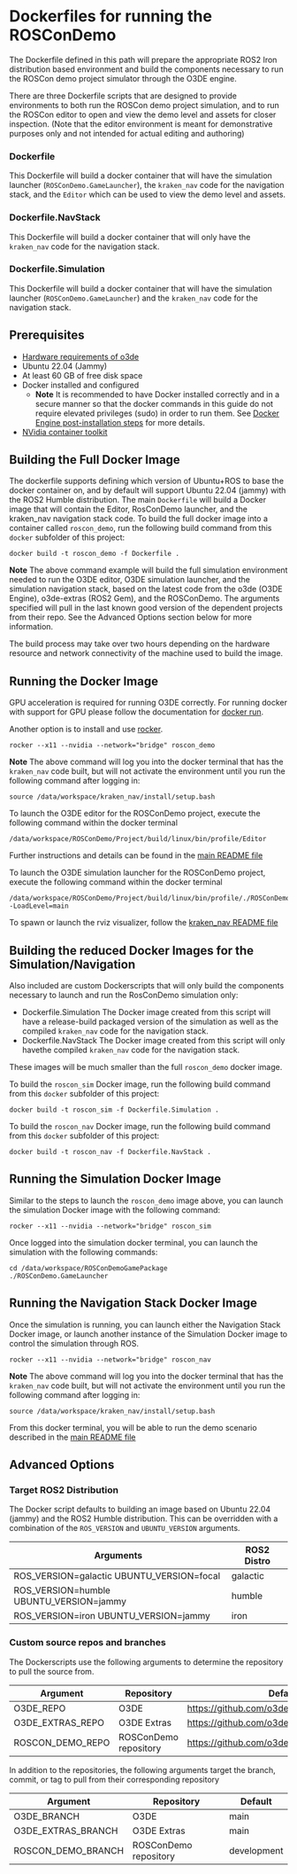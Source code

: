 # Dockerfiles for running the ROSConDemo

The Dockerfile defined in this path will prepare the appropriate ROS2 Iron distribution based environment and build the components necessary to run the ROSCon demo project simulator through the O3DE engine.

There are three Dockerfile scripts that are designed to provide environments to both run the ROSCon demo project simulation, and to run the ROSCon editor to open and view the demo level and assets for closer inspection. (Note that the editor environment is meant for demonstrative purposes only and not intended for actual editing and authoring)

### Dockerfile
This Dockerfile will build a docker container that will have the simulation launcher (`ROSConDemo.GameLauncher`), the `kraken_nav` code for the navigation stack, and the `Editor` which can be used to view the demo level and assets.

### Dockerfile.NavStack
This Dockerfile will build a docker container that will only have the `kraken_nav` code for the navigation stack.

### Dockerfile.Simulation
This Dockerfile will build a docker container that will have the simulation launcher (`ROSConDemo.GameLauncher`) and the `kraken_nav` code for the navigation stack.


## Prerequisites

* [Hardware requirements of o3de](https://www.o3de.org/docs/welcome-guide/requirements/)
* Ubuntu 22.04 (Jammy)
* At least 60 GB of free disk space
* Docker installed and configured
  * **Note** It is recommended to have Docker installed correctly and in a secure manner so that the docker commands in this guide do not require elevated privileges (sudo) in order to run them. See [Docker Engine post-installation steps](https://docs.docker.com/engine/install/linux-postinstall/) for more details.
* [NVidia container toolkit](https://docs.nvidia.com/datacenter/cloud-native/container-toolkit/install-guide.html#docker)


## Building the Full Docker Image

The dockerfile supports defining which version of Ubuntu+ROS to base the docker container on, and by default will support Ubuntu 22.04 (jammy) with the ROS2 Humble distribution. The main `Dockerfile` will build a Docker image that will contain the Editor, RosConDemo launcher, and the kraken_nav navigation stack code. To build the full docker image into a container called `roscon_demo`, run the following build command from this `docker` subfolder of this project:

```
docker build -t roscon_demo -f Dockerfile .
```

**Note** 
The above command example will build the full simulation environment needed to run the O3DE editor, O3DE simulation launcher, and the simulation navigation stack, based on the latest code from the o3de (O3DE Engine), o3de-extras (ROS2 Gem), and the ROSConDemo. The arguments specified will pull in the last known good version of the dependent projects from their repo. See the Advanced Options section below for more information.

The build process may take over two hours depending on the hardware resource and network connectivity of the machine used to build the image.


## Running the Docker Image

GPU acceleration is required for running O3DE correctly. For running docker with support for GPU please follow the documentation for [docker run](https://docs.docker.com/engine/reference/commandline/run/).

Another option is to install and use [rocker](https://github.com/osrf/rocker).

```
rocker --x11 --nvidia --network="bridge" roscon_demo
```

**Note**
The above command will log you into the docker terminal that has the `kraken_nav` code built, but will not activate the environment until you run the following command after logging in:
```
source /data/workspace/kraken_nav/install/setup.bash
```

To launch the O3DE editor for the ROSConDemo project, execute the following command within the docker terminal

```
/data/workspace/ROSConDemo/Project/build/linux/bin/profile/Editor
```

Further instructions and details can be found in the [main README file](https://github.com/o3de/ROSConDemo/blob/development/README.md#running-the-demo-scenario)

To launch the O3DE simulation launcher for the ROSConDemo project, execute the following command within the docker terminal

```
/data/workspace/ROSConDemo/Project/build/linux/bin/profile/./ROSConDemo.GameLauncher -LoadLevel=main
```

To spawn or launch the rviz visualizer, follow the [kraken_nav README file](https://github.com/o3de/ROSConDemo/blob/development/kraken_nav/README.md#running-simulation)


## Building the reduced Docker Images for the Simulation/Navigation
Also included are custom Dockerscripts that will only build the components necessary to launch and run the RosConDemo simulation only:

* Dockerfile.Simulation
  The Docker image created from this script will have a release-build packaged version of the simulation as well as the compiled `kraken_nav` code for the navigation stack.
* Dockerfile.NavStack
  The Docker image created from this script will only havethe compiled `kraken_nav` code for the navigation stack.

These images will be much smaller than the full `roscon_demo` docker image. 

To build the `roscon_sim` Docker image, run the following build command from this `docker` subfolder of this project:

```
docker build -t roscon_sim -f Dockerfile.Simulation .
```

To build the `roscon_nav` Docker image, run the following build command from this `docker` subfolder of this project:

```
docker build -t roscon_nav -f Dockerfile.NavStack .
```

## Running the Simulation Docker Image

Similar to the steps to launch the `roscon_demo` image above, you can launch the simulation Docker image with the following command:

```
rocker --x11 --nvidia --network="bridge" roscon_sim
```

Once logged into the simulation docker terminal, you can launch the simulation with the following commands:

```
cd /data/workspace/ROSConDemoGamePackage
./ROSConDemo.GameLauncher
```

## Running the Navigation Stack Docker Image

Once the simulation is running, you can launch either the Navigation Stack Docker image, or launch another instance of the Simulation Docker image to control the simulation through ROS.

```
rocker --x11 --nvidia --network="bridge" roscon_nav
```

**Note**
The above command will log you into the docker terminal that has the `kraken_nav` code built, but will not activate the environment until you run the following command after logging in:
```
source /data/workspace/kraken_nav/install/setup.bash
```

From this docker terminal, you will be able to run the demo scenario described in the [main README file](https://github.com/o3de/ROSConDemo/blob/development/README.md#running-the-demo-scenario)


## Advanced Options

### Target ROS2 Distribution
The Docker script defaults to building an image based on Ubuntu 22.04 (jammy) and the ROS2 Humble distribution. This can be overridden with a combination of the `ROS_VERSION` and `UBUNTU_VERSION` arguments.

| Arguments                                 | ROS2 Distro   |
|-------------------------------------------|---------------|
| ROS_VERSION=galactic UBUNTU_VERSION=focal | galactic      |
| ROS_VERSION=humble   UBUNTU_VERSION=jammy | humble        |
| ROS_VERSION=iron     UBUNTU_VERSION=jammy | iron          |

### Custom source repos and branches

The Dockerscripts use the following arguments to determine the repository to pull the source from. 

| Argument              | Repository                       | Default                                            |
|-----------------------|----------------------------------|----------------------------------------------------|
| O3DE_REPO             | O3DE                             | https://github.com/o3de/o3de.git                   |
| O3DE_EXTRAS_REPO      | O3DE Extras                      | https://github.com/o3de/o3de-extras.git            |
| ROSCON_DEMO_REPO      | ROSConDemo repository            | https://github.com/o3de/RobotVacuumSample          |


In addition to the repositories, the following arguments target the branch, commit, or tag to pull from their corresponding repository

| Argument                | Repository                       | Default                |
|-------------------------|----------------------------------|------------------------|
| O3DE_BRANCH             | O3DE                             | main                   |
| O3DE_EXTRAS_BRANCH      | O3DE Extras                      | main                   |
| ROSCON_DEMO_BRANCH      | ROSConDemo repository            | development            |
